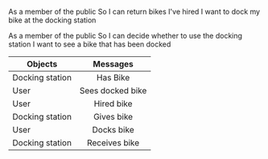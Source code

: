 As a member of the public
So I can return bikes I've hired
I want to dock my bike at the docking station

As a member of the public
So I can decide whether to use the docking station
I want to see a bike that has been docked

|Objects        |Messages        |
|---------------|:--------------:|
|Docking station|Has Bike        |
|User           |Sees docked bike|
|User           |Hired bike      |
|Docking station|Gives bike      |
|User           |Docks bike      |
|Docking station|Receives bike   |
